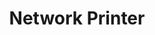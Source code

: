 ---
lang: de
layout: doc
redirect_from:
- /de/doc/NetworkPrinter/
- /de/doc/network-printer/
- /de/wiki/NetworkPrinter/
redirect_to: https://github.com/Qubes-Community/Contents/blob/master/docs/configuration/network-printer.md
ref: 108
title: Network Printer
---